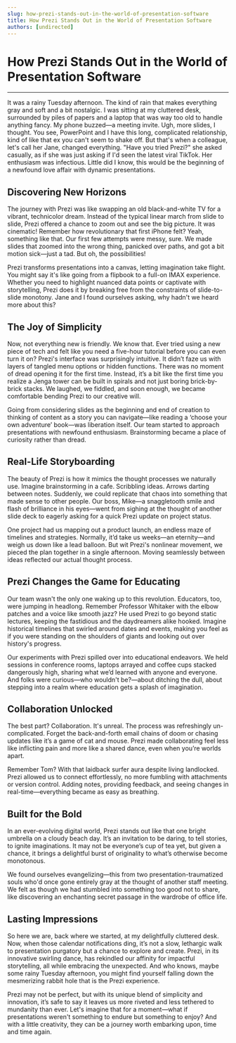 ```yaml
---
slug: how-prezi-stands-out-in-the-world-of-presentation-software
title: How Prezi Stands Out in the World of Presentation Software
authors: [undirected]
---
```



# How Prezi Stands Out in the World of Presentation Software

---

It was a rainy Tuesday afternoon. The kind of rain that makes everything gray and soft and a bit nostalgic. I was sitting at my cluttered desk, surrounded by piles of papers and a laptop that was way too old to handle anything fancy. My phone buzzed—a meeting invite. Ugh, more slides, I thought. You see, PowerPoint and I have this long, complicated relationship, kind of like that ex you can't seem to shake off. But that's when a colleague, let's call her Jane, changed everything. "Have you tried Prezi?" she asked casually, as if she was just asking if I'd seen the latest viral TikTok. Her enthusiasm was infectious. Little did I know, this would be the beginning of a newfound love affair with dynamic presentations.

## Discovering New Horizons

The journey with Prezi was like swapping an old black-and-white TV for a vibrant, technicolor dream. Instead of the typical linear march from slide to slide, Prezi offered a chance to zoom out and see the big picture. It was cinematic! Remember how revolutionary that first iPhone felt? Yeah, something like that. Our first few attempts were messy, sure. We made slides that zoomed into the wrong thing, panicked over paths, and got a bit motion sick—just a tad. But oh, the possibilities!

Prezi transforms presentations into a canvas, letting imagination take flight. You might say it's like going from a flipbook to a full-on IMAX experience. Whether you need to highlight nuanced data points or captivate with storytelling, Prezi does it by breaking free from the constraints of slide-to-slide monotony. Jane and I found ourselves asking, why hadn't we heard more about this?

## The Joy of Simplicity

Now, not everything new is friendly. We know that. Ever tried using a new piece of tech and felt like you need a five-hour tutorial before you can even turn it on? Prezi's interface was surprisingly intuitive. It didn’t faze us with layers of tangled menu options or hidden functions. There was no moment of dread opening it for the first time. Instead, it’s a bit like the first time you realize a Jenga tower can be built in spirals and not just boring brick-by-brick stacks. We laughed, we fiddled, and soon enough, we became comfortable bending Prezi to our creative will.

Going from considering slides as the beginning and end of creation to thinking of content as a story you can navigate—like reading a ‘choose your own adventure’ book—was liberation itself. Our team started to approach presentations with newfound enthusiasm. Brainstorming became a place of curiosity rather than dread.

## Real-Life Storyboarding

The beauty of Prezi is how it mimics the thought processes we naturally use. Imagine brainstorming in a cafe. Scribbling ideas. Arrows darting between notes. Suddenly, we could replicate that chaos into something that made sense to other people. Our boss, Mike—a snaggletooth smile and flash of brilliance in his eyes—went from sighing at the thought of another slide deck to eagerly asking for a quick Prezi update on project status.

One project had us mapping out a product launch, an endless maze of timelines and strategies. Normally, it’d take us weeks—an eternity—and weigh us down like a lead balloon. But wit Prezi's nonlinear movement, we pieced the plan together in a single afternoon. Moving seamlessly between ideas reflected our actual thought process.

## Prezi Changes the Game for Educating

Our team wasn't the only one waking up to this revolution. Educators, too, were jumping in headlong. Remember Professor Whitaker with the elbow patches and a voice like smooth jazz? He used Prezi to go beyond static lectures, keeping the fastidious and the daydreamers alike hooked. Imagine historical timelines that swirled around dates and events, making you feel as if you were standing on the shoulders of giants and looking out over history's progress.

Our experiments with Prezi spilled over into educational endeavors. We held sessions in conference rooms, laptops arrayed and coffee cups stacked dangerously high, sharing what we’d learned with anyone and everyone. And folks were curious—who wouldn't be?—about ditching the dull, about stepping into a realm where education gets a splash of imagination.

## Collaboration Unlocked

The best part? Collaboration. It's unreal. The process was refreshingly un-complicated. Forget the back-and-forth email chains of doom or chasing updates like it’s a game of cat and mouse. Prezi made collaborating feel less like inflicting pain and more like a shared dance, even when you’re worlds apart.

Remember Tom? With that laidback surfer aura despite living landlocked. Prezi allowed us to connect effortlessly, no more fumbling with attachments or version control. Adding notes, providing feedback, and seeing changes in real-time—everything became as easy as breathing.

## Built for the Bold

In an ever-evolving digital world, Prezi stands out like that one bright umbrella on a cloudy beach day. It’s an invitation to be daring, to tell stories, to ignite imaginations. It may not be everyone’s cup of tea yet, but given a chance, it brings a delightful burst of originality to what’s otherwise become monotonous.

We found ourselves evangelizing—this from two presentation-traumatized souls who'd once gone entirely gray at the thought of another staff meeting. We felt as though we had stumbled into something too good not to share, like discovering an enchanting secret passage in the wardrobe of office life.

## Lasting Impressions

So here we are, back where we started, at my delightfully cluttered desk. Now, when those calendar notifications ding, it’s not a slow, lethargic walk to presentation purgatory but a chance to explore and create. Prezi, in its innovative swirling dance, has rekindled our affinity for impactful storytelling, all while embracing the unexpected. And who knows, maybe some rainy Tuesday afternoon, you might find yourself falling down the mesmerizing rabbit hole that is the Prezi experience.

Prezi may not be perfect, but with its unique blend of simplicity and innovation, it’s safe to say it leaves us more riveted and less tethered to mundanity than ever. Let's imagine that for a moment—what if presentations weren't something to endure but something to enjoy? And with a little creativity, they can be a journey worth embarking upon, time and time again.